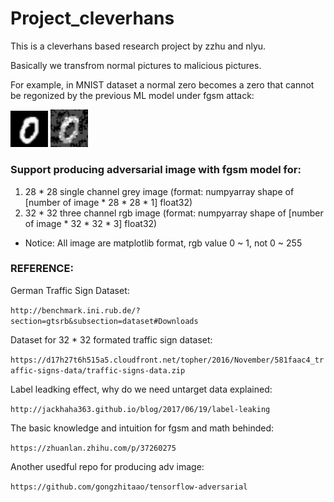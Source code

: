 # Project_cleverhans

This is a cleverhans based research project by zzhu and nlyu.

Basically we transfrom normal pictures to malicious pictures.

For example, in MNIST dataset a normal zero becomes a zero that cannot be regonized by the previous ML model under fgsm attack:

<img src="https://github.com/nlyu/Project_cleverhans/blob/master/source/zero_good.png" width="60"/>

<img src="https://github.com/nlyu/Project_cleverhans/blob/master/source/zero_bad.png" width="60"/>

### Support producing adversarial image with fgsm model for:

1. 28 * 28 single channel grey image (format: numpyarray shape of [number of image * 28 * 28 * 1] float32)
2. 32 * 32 three channel rgb image (format: numpyarray shape of [number of image * 32 * 32 * 3] float32)

* Notice: All image are matplotlib format, rgb value 0 ~ 1, not 0 ~ 255

### REFERENCE:

German Traffic Sign Dataset:

`http://benchmark.ini.rub.de/?section=gtsrb&subsection=dataset#Downloads`

Dataset for 32 * 32 formated traffic sign dataset:

`https://d17h27t6h515a5.cloudfront.net/topher/2016/November/581faac4_traffic-signs-data/traffic-signs-data.zip`

Label leadking effect, why do we need untarget data explained:

`http://jackhaha363.github.io/blog/2017/06/19/label-leaking`

The basic knowledge and intuition for fgsm and math behinded:

`https://zhuanlan.zhihu.com/p/37260275`

Another usedful repo for producing adv image:

`https://github.com/gongzhitaao/tensorflow-adversarial`
